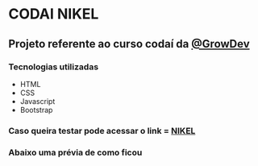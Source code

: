 # CODAI NIKEL

## Projeto referente ao curso codaí da [@GrowDev](https://www.growdev.com.br/)

### Tecnologias utilizadas

- HTML
- CSS
- Javascript
- Bootstrap

### Caso queira testar pode acessar o link = [NIKEL](https://nikel.juwer.com.br/) 

### Abaixo uma prévia de como ficou